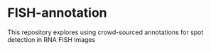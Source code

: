 # FISH-annotation
This repository explores using crowd-sourced annotations for spot detection in RNA FISH images
